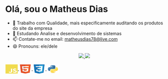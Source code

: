 <h1>Olá, sou o Matheus Dias</h1>

- 🔭 Trabalho com Qualidade, mais especificamente auditando os produtos do site da empresa
- 🌱 Estudando Analise e desenvolvimento de sistemas
- 📫 Contate-me no email: matheusdias78@live.com
- 😄 Pronouns: ele/dele

<div align="center">
  <a href="https://github.com/mathydias">
  <img height="180em" src="https://github-readme-stats.vercel.app/api?username=mathydias&show_icons=true&theme=dracula&include_all_commits=true&count_private=true"/>
  <img height="180em" src="https://github-readme-stats.vercel.app/api/top-langs/?username=mathydias&layout=compact&langs_count=7&theme=dracula"/>
</div>

<div style="display: inline_block"><br>
  <img align="center" alt="Rafa-Js" height="30" width="40" src="https://raw.githubusercontent.com/devicons/devicon/master/icons/javascript/javascript-plain.svg">
  <img align="center" alt="Rafa-HTML" height="30" width="40" src="https://raw.githubusercontent.com/devicons/devicon/master/icons/html5/html5-original.svg">
  <img align="center" alt="Rafa-CSS" height="30" width="40" src="https://raw.githubusercontent.com/devicons/devicon/master/icons/css3/css3-original.svg">
  <img align="center" alt="Rafa-Python" height="30" width="40" src="https://raw.githubusercontent.com/devicons/devicon/master/icons/python/python-original.svg">
</div>
